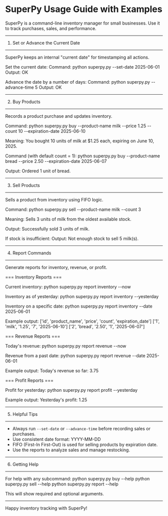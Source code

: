 SuperPy Usage Guide with Examples
=================================

SuperPy is a command-line inventory manager for small businesses. Use it to track purchases, sales, and performance.

--------------------------------------------------------------------------------
1. Set or Advance the Current Date
--------------------------------------------------------------------------------

SuperPy keeps an internal "current date" for timestamping all actions.

Set the current date:
    Command:
        python superpy.py --set-date 2025-06-01
    Output:
        OK

Advance the date by a number of days:
    Command:
        python superpy.py --advance-time 5
    Output:
        OK

--------------------------------------------------------------------------------
2. Buy Products
--------------------------------------------------------------------------------

Records a product purchase and updates inventory.

Command:
    python superpy.py buy --product-name milk --price 1.25 --count 10 --expiration-date 2025-06-10

Meaning:
    You bought 10 units of milk at $1.25 each, expiring on June 10, 2025.

Command (with default count = 1):
    python superpy.py buy --product-name bread --price 2.50 --expiration-date 2025-06-07

Output:
    Ordered 1 unit of bread.


--------------------------------------------------------------------------------
3. Sell Products
--------------------------------------------------------------------------------

Sells a product from inventory using FIFO logic.

Command:
    python superpy.py sell --product-name milk --count 3

Meaning:
    Sells 3 units of milk from the oldest available stock.

Output:
    Successfully sold 3 units of milk.

If stock is insufficient:
    Output:
        Not enough stock to sell 5 milk(s).

--------------------------------------------------------------------------------
4. Report Commands
--------------------------------------------------------------------------------

Generate reports for inventory, revenue, or profit.

=== Inventory Reports ===

Current inventory:
    python superpy.py report inventory --now

Inventory as of yesterday:
    python superpy.py report inventory --yesterday

Inventory on a specific date:
    python superpy.py report inventory --date 2025-06-01

Example output:
    ['id', 'product_name', 'price', 'count', 'expiration_date']
    ['1', 'milk', '1.25', '7', '2025-06-10']
    ['2', 'bread', '2.50', '1', '2025-06-07']

=== Revenue Reports ===

Today's revenue:
    python superpy.py report revenue --now

Revenue from a past date:
    python superpy.py report revenue --date 2025-06-01

Example output:
    Today's revenue so far: 3.75

=== Profit Reports ===

Profit for yesterday:
    python superpy.py report profit --yesterday

Example output:
    Yesterday's profit: 1.25

--------------------------------------------------------------------------------
5. Helpful Tips
--------------------------------------------------------------------------------

- Always run `--set-date` or `--advance-time` before recording sales or purchases.
- Use consistent date format: YYYY-MM-DD
- FIFO (First-In First-Out) is used for selling products by expiration date.
- Use the reports to analyze sales and manage restocking.

--------------------------------------------------------------------------------
6. Getting Help
--------------------------------------------------------------------------------

For help with any subcommand:
    python superpy.py buy --help
    python superpy.py sell --help
    python superpy.py report --help

This will show required and optional arguments.

--------------------------------------------------------------------------------
Happy inventory tracking with SuperPy!